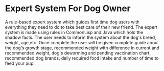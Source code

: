 # Expert System For Dog Owner

A rule-based expert system which guides first time dog users with everything they need to do to take best care of their new friend.
The expert system is made using rules in CommonLisp and Java which hold the shadow facts. 
The user needs to inform the system about the dog's breed, weight, age,etc. Once complete the user will be given complete guide about the dog's growth stage, recommended weight with difference in current and recommended weight, dog's deworming and pending vaccination chart, recommended dog brands, daily required food intake and number of time to feed your pup.
